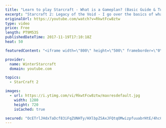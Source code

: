 ```yaml
---
title: "Learn to play Starcraft - What is a Gameplan? (Basic Guide & Tutorial)"
excerpt: "Starcraft 2: Legacy of the Void - I go over the basics of what a gameplan in starcraft 2 is and how to put one together.  Note this is not a guide on WHAT gameplan you should be using as each race!"
originalUrl: https://youtube.com/watch?v=RkwtFcw8ztw
type: video
price: Free
length: PT9M53S
publishedDateTime: 2017-11-19T17:10:18Z
heat: 50

featuredContent: "<iframe width=\"800\" height=\"500\" frameborder=\"0\" src=\"https://www.youtube.com/embed/RkwtFcw8ztw\" allow=\"accelerometer; autoplay; encrypted-media; gyroscope; picture-in-picture\" allowfullscreen></iframe>"

provider:
  name: WinterStarcraft
  domain: youtube.com

topics:
  - StarCraft 2

images:
  - url: https://i.ytimg.com/vi/RkwtFcw8ztw/maxresdefault.jpg
    width: 1280
    height: 720
    isCached: true

secured: "OcETrlJHdxTaDcf83iFqZUNHTy/HXlbpZSAxJFQtqOMwizpfuuabrHtE/4hcCaTxWLbavPBO2zy1YCvlVr+GMqOaf/EBaVYl0dPLeyLTpl8v/01vQeQdHUYp2rDmxGGyx+X0s3qgWPHXF9XIHxSp/X8Vzwc/23EUDW6rWbf5VcoyRO0QBPGtNWoYQHnMzOAFJmnEX/FO7/0CYOz6KmWNfb8ad+QusJGud83ua6TUWExuRAvqrjb9SMotsi3ebtoetKlAGNkE/GOlRapnZkcTeTvFCieBWCWA9PcmzqLakzToX24R67mBjg1sW0d2Vo1Kon7xsf494TCKSMiSjHui/auFg1orRWzLoMPoFYrasF6QjQuYS/dKujIeQ5F4e5VNuoNjLNJJ3qUBxJpxI6j2G7GlrFrWxHTJI3IB8igr+dU=;B2vC9B0CycFOAPJUHBZzaQ=="
---
```


